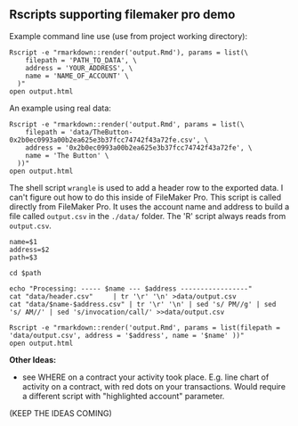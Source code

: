 ## Rscripts supporting filemaker pro demo

Example command line use (use from project working directory):

```
Rscript -e "rmarkdown::render('output.Rmd'), params = list(\
    filepath = 'PATH_TO_DATA', \
    address = 'YOUR_ADDRESS', \
    name = 'NAME_OF_ACCOUNT' \
  )"
open output.html
```

An example using real data:

```
Rscript -e "rmarkdown::render('output.Rmd', params = list(\
    filepath = 'data/TheButton-0x2b0ec0993a00b2ea625e3b37fcc74742f43a72fe.csv', \
    address = '0x2b0ec0993a00b2ea625e3b37fcc74742f43a72fe', \
    name = 'The Button' \
  ))"
open output.html
```

The shell script `wrangle` is used to add a header row to the exported data. I can't figure out how to do this inside of FileMaker Pro.
This script is called directly from FileMaker Pro. It uses the account name and address to build a file called `output.csv` in the `./data/` folder. The 'R' script always reads from `output.csv`.

```
name=$1
address=$2
path=$3

cd $path

echo "Processing: ----- $name --- $address -----------------"
cat "data/header.csv"     | tr '\r' '\n' >data/output.csv
cat "data/$name-$address.csv" | tr '\r' '\n' | sed 's/ PM//g' | sed 's/ AM//' | sed 's/invocation/call/' >>data/output.csv

Rscript -e "rmarkdown::render('output.Rmd', params = list(filepath = 'data/output.csv', address = '$address', name = '$name' ))"
open output.html

```

**Other Ideas:**

- see WHERE on a contract your activity took place. E.g. line chart of activity on a contract, with red dots on your transactions. Would require a different script with "highlighted account" parameter.

(KEEP THE IDEAS COMING)
